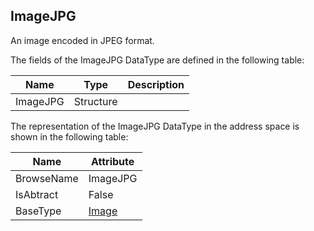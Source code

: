 <!-- datatype -->
## ImageJPG
An image encoded in JPEG format.  
<!-- end of description -->
The fields of the ImageJPG DataType are defined in the following table:  

|Name|Type|Description|
|---|---|---|
|ImageJPG|Structure||

The representation of the ImageJPG DataType in the address space is shown in the following table:  

|Name|Attribute|
|---|---|
|BrowseName|ImageJPG|
|IsAbtract|False|
|BaseType|[Image](../../../Part3/DataTypes/Image/readme.md)|

